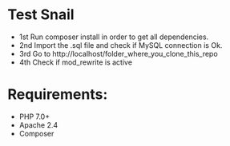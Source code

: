 Test Snail
==============

- 1st Run composer install in order to get all dependencies.
- 2nd Import the .sql file and check if MySQL connection is Ok.
- 3rd Go to http://localhost/folder_where_you_clone_this_repo
- 4th Check if mod_rewrite is active

Requirements:
==============

- PHP 7.0+
- Apache 2.4
- Composer

